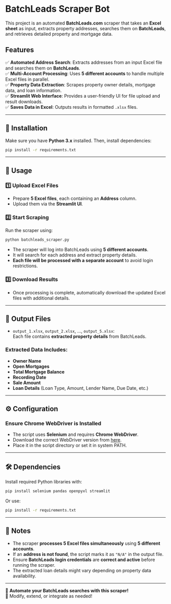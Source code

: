 # BatchLeads Scraper Bot

This project is an automated **BatchLeads.com** scraper that takes an **Excel sheet** as input, extracts property addresses, searches them on **BatchLeads**, and retrieves detailed property and mortgage data.

## Features

✅ **Automated Address Search**: Extracts addresses from an input Excel file and searches them on **BatchLeads**.  
✅ **Multi-Account Processing**: Uses **5 different accounts** to handle multiple Excel files in parallel.  
✅ **Property Data Extraction**: Scrapes property owner details, mortgage data, and loan information.  
✅ **Streamlit Web Interface**: Provides a user-friendly UI for file upload and result downloads.  
✅ **Saves Data in Excel**: Outputs results in formatted `.xlsx` files.  

---

## 🔧 Installation

Make sure you have **Python 3.x** installed. Then, install dependencies:

```sh
pip install -r requirements.txt
```

---

## 📌 Usage

### 1️⃣ Upload Excel Files
- Prepare **5 Excel files**, each containing an **Address** column.  
- Upload them via the **Streamlit UI**.  

### 2️⃣ Start Scraping
Run the scraper using:

```sh
python batchleads_scraper.py
```

- The scraper will log into BatchLeads using **5 different accounts**.
- It will search for each address and extract property details.  
- **Each file will be processed with a separate account** to avoid login restrictions.  

### 3️⃣ Download Results
- Once processing is complete, automatically download the updated Excel files with additional details.  

---

## 📁 Output Files

- `output_1.xlsx`, `output_2.xlsx`, ..., `output_5.xlsx`:  
  Each file contains **extracted property details** from BatchLeads.  

### Extracted Data Includes:
- **Owner Name**
- **Open Mortgages**
- **Total Mortgage Balance**
- **Recording Date**
- **Sale Amount**
- **Loan Details** (Loan Type, Amount, Lender Name, Due Date, etc.)

---

## ⚙️ Configuration

### Ensure Chrome WebDriver is Installed  
- The script uses **Selenium** and requires **Chrome WebDriver**.  
- Download the correct WebDriver version from [here](https://chromedriver.chromium.org/downloads).  
- Place it in the script directory or set it in system PATH.  

---

## 🛠 Dependencies

Install required Python libraries with:

```sh
pip install selenium pandas openpyxl streamlit
```

Or use:

```sh
pip install -r requirements.txt
```

---

## 📝 Notes

- The scraper **processes 5 Excel files simultaneously** using **5 different accounts**.  
- If an **address is not found**, the script marks it as `"N/A"` in the output file.  
- Ensure **BatchLeads login credentials** are **correct and active** before running the scraper.  
- The extracted loan details might vary depending on property data availability.  

---

🚀 **Automate your BatchLeads searches with this scraper!**  
🔗 Modify, extend, or integrate as needed!  
